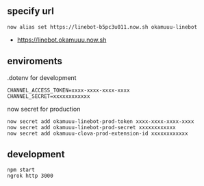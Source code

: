 ## specify url

```
now alias set https://linebot-b5pc3u011.now.sh okamuuu-linebot
```

- https://linebot.okamuuu.now.sh

## enviroments

.dotenv for development

```
CHANNEL_ACCESS_TOKEN=xxxx-xxxx-xxxx-xxxx
CHANNEL_SECRET=xxxxxxxxxxxx
```

now secret for production

```
now secret add okamuuu-linebot-prod-token xxxx-xxxx-xxxx-xxxx
now secret add okamuuu-linebot-prod-secret xxxxxxxxxxxx
now secret add okamuuu-clova-prod-extension-id xxxxxxxxxxxx
```

## development

```
npm start
ngrok http 3000
```


